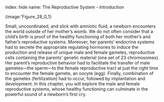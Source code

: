 index: hide
name: The Reproductive System - Introduction


{image:'Figure_28_0_1}
        

Small, uncoordinated, and slick with amniotic fluid, a newborn encounters the world outside of her mother’s womb. We do not often consider that a child’s birth is proof of the healthy functioning of both her mother’s and father’s reproductive systems. Moreover, her parents’ endocrine systems had to secrete the appropriate regulating hormones to induce the production and release of unique male and female gametes, reproductive cells containing the parents’ genetic material (one set of 23 chromosomes). Her parent’s reproductive behavior had to facilitate the transfer of male gametes—the sperm—to the female reproductive tract at just the right time to encounter the female gamete, an oocyte (egg). Finally, combination of the gametes (fertilization) had to occur, followed by implantation and development. In this chapter, you will explore the male and female reproductive systems, whose healthy functioning can culminate in the powerful sound of a newborn’s first cry.

